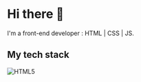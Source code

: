 # Hi there 👋

I'm a front-end developer : HTML | CSS | JS.

<!--
**Ange230700/Ange230700** is a ✨ _special_ ✨ repository because its `README.md` (this file) appears on your GitHub profile.

Here are some ideas to get you started:

- 🔭 I’m currently working on ...
- 🌱 I’m currently learning ...
- 👯 I’m looking to collaborate on ...
- 🤔 I’m looking for help with ...
- 💬 Ask me about ...
- 📫 How to reach me: ...
- 😄 Pronouns: ...
- ⚡ Fun fact: ...
-->

## My tech stack

![HTML5](https://img.shields.io/badge/-HTML5-%23E44D27?style=flat-square&logo=html5&logoColor=ffffff)
